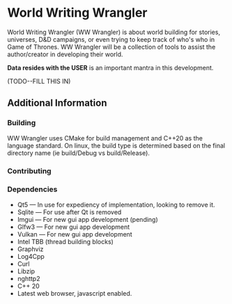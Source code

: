 # World Writing Wrangler

World Writing Wrangler (WW Wrangler) is about world building for stories, universes, D&D campaigns, or even trying to keep track of who's who in Game of Thrones.   WW Wrangler will be a collection of tools to assist the author/creator in developing their world.

**Data resides with the USER** is an important mantra in this development.


(TODO--FILL THIS IN)



## Additional Information

### Building

WW Wrangler uses CMake for build management and C++20 as the language standard.  On linux, the build type is determined based on the final directory name (ie build/Debug vs build/Release).  

### Contributing

### Dependencies

* Qt5 &mdash; In use for expediency of implementation, looking to remove it.
* Sqlite &mdash; For use after Qt is removed
* Imgui &mdash; For new gui app development (pending)
* Glfw3 &mdash; For new gui app development
* Vulkan &mdash; For new gui app development
* Intel TBB (thread building blocks)
* Graphviz
* Log4Cpp
* Curl
* Libzip
* nghttp2
* C++ 20
* Latest web browser, javascript enabled.




